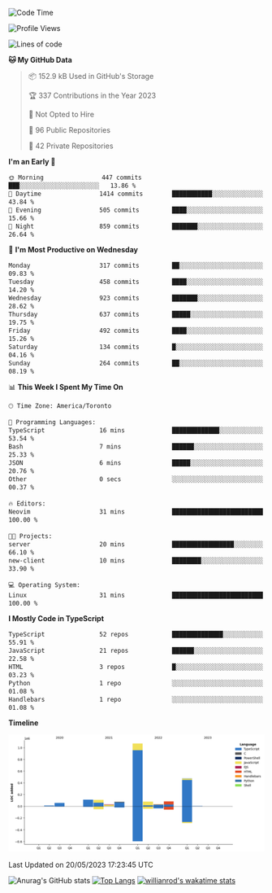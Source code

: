 <!--START_SECTION:waka-->
![Code Time](http://img.shields.io/badge/Code%20Time-343%20hrs%2015%20mins-blue)

![Profile Views](http://img.shields.io/badge/Profile%20Views-0-blue)

![Lines of code](https://img.shields.io/badge/From%20Hello%20World%20I%27ve%20Written-2.1%20million%20lines%20of%20code-blue)

**🐱 My GitHub Data** 

> 📦 152.9 kB Used in GitHub's Storage 
 > 
> 🏆 337 Contributions in the Year 2023
 > 
> 🚫 Not Opted to Hire
 > 
> 📜 96 Public Repositories 
 > 
> 🔑 42 Private Repositories 
 > 
**I'm an Early 🐤** 

```text
🌞 Morning                447 commits         ███░░░░░░░░░░░░░░░░░░░░░░   13.86 % 
🌆 Daytime                1414 commits        ███████████░░░░░░░░░░░░░░   43.84 % 
🌃 Evening                505 commits         ████░░░░░░░░░░░░░░░░░░░░░   15.66 % 
🌙 Night                  859 commits         ███████░░░░░░░░░░░░░░░░░░   26.64 % 
```
📅 **I'm Most Productive on Wednesday** 

```text
Monday                   317 commits         ██░░░░░░░░░░░░░░░░░░░░░░░   09.83 % 
Tuesday                  458 commits         ████░░░░░░░░░░░░░░░░░░░░░   14.20 % 
Wednesday                923 commits         ███████░░░░░░░░░░░░░░░░░░   28.62 % 
Thursday                 637 commits         █████░░░░░░░░░░░░░░░░░░░░   19.75 % 
Friday                   492 commits         ████░░░░░░░░░░░░░░░░░░░░░   15.26 % 
Saturday                 134 commits         █░░░░░░░░░░░░░░░░░░░░░░░░   04.16 % 
Sunday                   264 commits         ██░░░░░░░░░░░░░░░░░░░░░░░   08.19 % 
```


📊 **This Week I Spent My Time On** 

```text
🕑︎ Time Zone: America/Toronto

💬 Programming Languages: 
TypeScript               16 mins             █████████████░░░░░░░░░░░░   53.54 % 
Bash                     7 mins              ██████░░░░░░░░░░░░░░░░░░░   25.33 % 
JSON                     6 mins              █████░░░░░░░░░░░░░░░░░░░░   20.76 % 
Other                    0 secs              ░░░░░░░░░░░░░░░░░░░░░░░░░   00.37 % 

🔥 Editors: 
Neovim                   31 mins             █████████████████████████   100.00 % 

🐱‍💻 Projects: 
server                   20 mins             █████████████████░░░░░░░░   66.10 % 
new-client               10 mins             ████████░░░░░░░░░░░░░░░░░   33.90 % 

💻 Operating System: 
Linux                    31 mins             █████████████████████████   100.00 % 
```

**I Mostly Code in TypeScript** 

```text
TypeScript               52 repos            ██████████████░░░░░░░░░░░   55.91 % 
JavaScript               21 repos            ██████░░░░░░░░░░░░░░░░░░░   22.58 % 
HTML                     3 repos             █░░░░░░░░░░░░░░░░░░░░░░░░   03.23 % 
Python                   1 repo              ░░░░░░░░░░░░░░░░░░░░░░░░░   01.08 % 
Handlebars               1 repo              ░░░░░░░░░░░░░░░░░░░░░░░░░   01.08 % 
```



**Timeline**

![Lines of Code chart](https://raw.githubusercontent.com/wise-introvert/wise-introvert/master/assets/bar_graph.png)


 Last Updated on 20/05/2023 17:23:45 UTC
<!--END_SECTION:waka-->

![Anurag's GitHub stats](https://github-readme-stats.vercel.app/api?username=wise-introvert&count_private=true&show_icons=true)
[![Top Langs](https://github-readme-stats.vercel.app/api/top-langs/?username=wise-introvert&langs_count=10)](https://github.com/anuraghazra/github-readme-stats)
[![willianrod's wakatime stats](https://github-readme-stats.vercel.app/api/wakatime?username=wiseintrovert)](https://github.com/anuraghazra/github-readme-stats)
